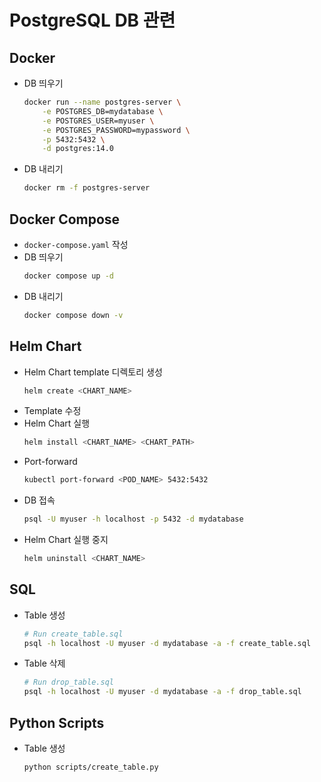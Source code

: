 # PostgreSQL DB 관련
## Docker
- DB 띄우기
    ```bash
    docker run --name postgres-server \
        -e POSTGRES_DB=mydatabase \
        -e POSTGRES_USER=myuser \
        -e POSTGRES_PASSWORD=mypassword \
        -p 5432:5432 \
        -d postgres:14.0
    ```
- DB 내리기
    ```bash
    docker rm -f postgres-server
    ```

## Docker Compose
- `docker-compose.yaml` 작성
- DB 띄우기
    ```bash
    docker compose up -d
    ```
- DB 내리기
    ```bash
    docker compose down -v
    ```

## Helm Chart
- Helm Chart template 디렉토리 생성
    ```bash
    helm create <CHART_NAME>
    ```
- Template 수정
- Helm Chart 실행
    ```bash
    helm install <CHART_NAME> <CHART_PATH>
    ```
- Port-forward
    ```bash
    kubectl port-forward <POD_NAME> 5432:5432
    ```
- DB 접속
    ```bash
    psql -U myuser -h localhost -p 5432 -d mydatabase
    ```
- Helm Chart 실행 중지
    ```bash
    helm uninstall <CHART_NAME>
    ```

## SQL
- Table 생성
    ```bash
    # Run create_table.sql
    psql -h localhost -U myuser -d mydatabase -a -f create_table.sql
    ```
- Table 삭제
    ```bash
    # Run drop_table.sql
    psql -h localhost -U myuser -d mydatabase -a -f drop_table.sql
    ```

## Python Scripts
- Table 생성
    ```bash
    python scripts/create_table.py
    ```
